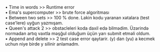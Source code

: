 •	Time in words >> Runtime error  
•	Ema's supercomputer >> brute force algoritması                                                                  
•	Between two sets >> 100 % done. Lakin kodu yaranan xətalara (test case'lere) uyğun yazmışam.                         
• Queen's attack 2 >> obstacleleri koda daxil edə bilmədim. Üzərində normadan artıq vaxtla məşğul olduğum üçün yarı submit etməli oldum.                      
• Append and delete >> 2 test case error qaytarir. (y) dan (yu) a kecmek uchun niye birde y silinir anlamadm.

